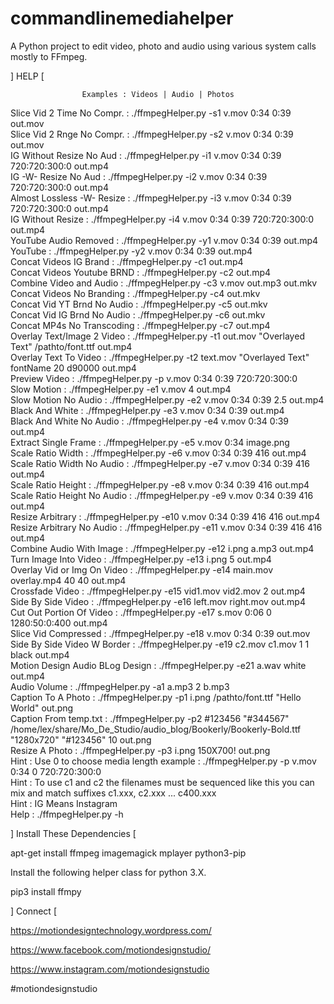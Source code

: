 # commandlinemediahelper
A Python project to edit video, photo and audio using various system calls mostly to FFmpeg.

] HELP [

                    Examples : Videos | Audio | Photos

 Slice Vid 2 Time No Compr. :  ./ffmpegHelper.py -s1 v.mov 0:34 0:39 out.mov\
 Slice Vid 2 Rnge No Compr. :  ./ffmpegHelper.py -s2 v.mov 0:34 0:39 out.mov\
   IG Without Resize No Aud :  ./ffmpegHelper.py -i1 v.mov 0:34 0:39 720:720:300:0 out.mp4\
       IG -W- Resize No Aud :  ./ffmpegHelper.py -i2 v.mov 0:34 0:39 720:720:300:0 out.mp4\
 Almost Lossless -W- Resize :  ./ffmpegHelper.py -i3 v.mov 0:34 0:39 720:720:300:0 out.mp4\
          IG Without Resize :  ./ffmpegHelper.py -i4 v.mov 0:34 0:39 720:720:300:0 out.mp4\
      YouTube Audio Removed :  ./ffmpegHelper.py -y1 v.mov 0:34 0:39 out.mp4\
                    YouTube :  ./ffmpegHelper.py -y2 v.mov 0:34 0:39 out.mp4\
     Concat Videos IG Brand :  ./ffmpegHelper.py -c1 out.mp4\
 Concat Videos Youtube BRND :  ./ffmpegHelper.py -c2 out.mp4\
    Combine Video and Audio :  ./ffmpegHelper.py -c3 v.mov out.mp3 out.mkv\
  Concat Videos No Branding :  ./ffmpegHelper.py -c4 out.mkv\
Concat Vid YT Brnd No Audio :  ./ffmpegHelper.py -c5 out.mkv\
Concat Vid IG Brnd No Audio :  ./ffmpegHelper.py -c6 out.mkv\
 Concat MP4s No Transcoding :  ./ffmpegHelper.py -c7 out.mp4\
 Overlay Text/Image 2 Video :  ./ffmpegHelper.py -t1 out.mov "Overlayed Text" /pathto/font.ttf out.mp4\
      Overlay Text To Video :  ./ffmpegHelper.py -t2 text.mov "Overlayed Text" fontName 20 d90000 out.mp4\
              Preview Video :  ./ffmpegHelper.py -p v.mov 0:34 0:39 720:720:300:0\
                Slow Motion :  ./ffmpegHelper.py -e1 v.mov 4 out.mp4\
       Slow Motion No Audio :  ./ffmpegHelper.py -e2 v.mov 0:34 0:39 2.5 out.mp4\
            Black And White :  ./ffmpegHelper.py -e3 v.mov 0:34 0:39 out.mp4\
   Black And White No Audio :  ./ffmpegHelper.py -e4 v.mov 0:34 0:39 out.mp4\
       Extract Single Frame :  ./ffmpegHelper.py -e5 v.mov 0:34 image.png\
          Scale Ratio Width :  ./ffmpegHelper.py -e6 v.mov 0:34 0:39 416 out.mp4\
 Scale Ratio Width No Audio :  ./ffmpegHelper.py -e7 v.mov 0:34 0:39 416 out.mp4\
         Scale Ratio Height :  ./ffmpegHelper.py -e8 v.mov 0:34 0:39 416 out.mp4\
Scale Ratio Height No Audio :  ./ffmpegHelper.py -e9 v.mov 0:34 0:39 416 out.mp4\
           Resize Arbitrary :  ./ffmpegHelper.py -e10 v.mov 0:34 0:39 416 416 out.mp4\
  Resize Arbitrary No Audio :  ./ffmpegHelper.py -e11 v.mov 0:34 0:39 416 416 out.mp4\
   Combine Audio With Image :  ./ffmpegHelper.py -e12 i.png a.mp3 out.mp4\
      Turn Image Into Video :  ./ffmpegHelper.py -e13 i.png 5 out.mp4\
Overlay Vid or Img On Video :  ./ffmpegHelper.py -e14 main.mov overlay.mp4 40 40 out.mp4\
            Crossfade Video :  ./ffmpegHelper.py -e15 vid1.mov vid2.mov 2 out.mp4\
         Side By Side Video :  ./ffmpegHelper.py -e16 left.mov right.mov out.mp4\
   Cut Out Portion Of Video :  ./ffmpegHelper.py -e17 s.mov 0:06 0 1280:50:0:400 out.mp4\
       Slice Vid Compressed :  ./ffmpegHelper.py -e18 v.mov 0:34 0:39 out.mov\
Side By Side Video W Border :  ./ffmpegHelper.py -e19 c2.mov c1.mov 1 1 black out.mp4\
Motion Design Audio BLog Design :  ./ffmpegHelper.py -e21 a.wav white out.mp4\
               Audio Volume :  ./ffmpegHelper.py -a1 a.mp3 2 b.mp3\
         Caption To A Photo :  ./ffmpegHelper.py -p1 i.png /pathto/font.ttf "Hello World" out.png\
      Caption From temp.txt :  ./ffmpegHelper.py -p2 #123456 "#344567" /home/lex/share/Mo_De_Studio/audio_blog/Bookerly/Bookerly-Bold.ttf "1280x720" "#123456" 10 out.png\
             Resize A Photo :  ./ffmpegHelper.py -p3 i.png 150X700! out.png\
                       Hint :  Use 0 to choose media length example : ./ffmpegHelper.py -p v.mov 0:34 0 720:720:300:0\
                       Hint :  To use c1 and c2 the filenames must be sequenced like this you can mix and match suffixes c1.xxx, c2.xxx ... c400.xxx \
                       Hint :  IG Means Instagram\
                       Help :  ./ffmpegHelper.py -h

] Install These Dependencies [

apt-get install ffmpeg imagemagick mplayer python3-pip

Install the following helper class for python 3.X.

pip3 install ffmpy

] Connect [

https://motiondesigntechnology.wordpress.com/

https://www.facebook.com/motiondesignstudio/

https://www.instagram.com/motiondesignstudio

#motiondesignstudio
 
